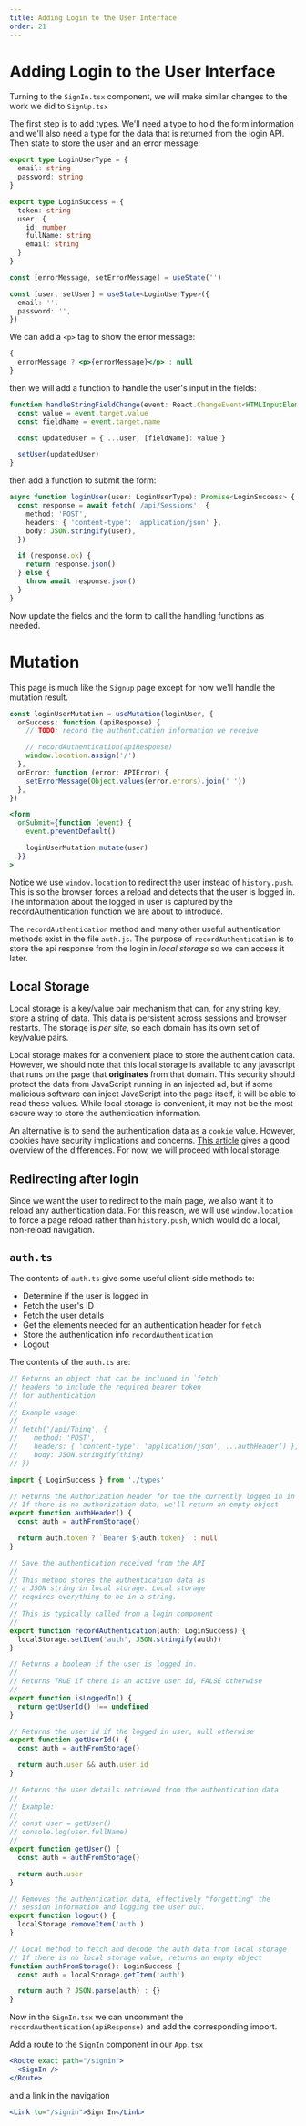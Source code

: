 ```yaml
---
title: Adding Login to the User Interface
order: 21
---
```


# Adding Login to the User Interface

Turning to the `SignIn.tsx` component, we will make similar changes to the work
we did to `SignUp.tsx`

The first step is to add types. We'll need a type to hold the form information
and we'll also need a type for the data that is returned from the login API.
Then state to store the user and an error message:

```typescript
export type LoginUserType = {
  email: string
  password: string
}

export type LoginSuccess = {
  token: string
  user: {
    id: number
    fullName: string
    email: string
  }
}
```

```typescript
const [errorMessage, setErrorMessage] = useState('')

const [user, setUser] = useState<LoginUserType>({
  email: '',
  password: '',
})
```

We can add a `<p>` tag to show the error message:

```jsx
{
  errorMessage ? <p>{errorMessage}</p> : null
}
```

then we will add a function to handle the user's input in the fields:

```typescript
function handleStringFieldChange(event: React.ChangeEvent<HTMLInputElement>) {
  const value = event.target.value
  const fieldName = event.target.name

  const updatedUser = { ...user, [fieldName]: value }

  setUser(updatedUser)
}
```

then add a function to submit the form:

```typescript
async function loginUser(user: LoginUserType): Promise<LoginSuccess> {
  const response = await fetch('/api/Sessions', {
    method: 'POST',
    headers: { 'content-type': 'application/json' },
    body: JSON.stringify(user),
  })

  if (response.ok) {
    return response.json()
  } else {
    throw await response.json()
  }
}
```

Now update the fields and the form to call the handling functions as needed.

# Mutation

This page is much like the `Signup` page except for how we'll handle the
mutation result.

```typescript
const loginUserMutation = useMutation(loginUser, {
  onSuccess: function (apiResponse) {
    // TODO: record the authentication information we receive

    // recordAuthentication(apiResponse)
    window.location.assign('/')
  },
  onError: function (error: APIError) {
    setErrorMessage(Object.values(error.errors).join(' '))
  },
})
```

```jsx
<form
  onSubmit={function (event) {
    event.preventDefault()

    loginUserMutation.mutate(user)
  }}
>
```

Notice we use `window.location` to redirect the user instead of `history.push`.
This is so the browser forces a reload and detects that the user is logged in.
The information about the logged in user is captured by the recordAuthentication
function we are about to introduce.

The `recordAuthentication` method and many other useful authentication methods
exist in the file `auth.js`. The purpose of `recordAuthentication` is to store
the api response from the login in _local storage_ so we can access it later.

## Local Storage

Local storage is a key/value pair mechanism that can, for any string key, store
a string of data. This data is persistent across sessions and browser restarts.
The storage is _per site_, so each domain has its own set of key/value pairs.

Local storage makes for a convenient place to store the authentication data.
However, we should note that this local storage is available to any javascript
that runs on the page that **originates** from that domain. This security should
protect the data from JavaScript running in an injected ad, but if some
malicious software can inject JavaScript into the page itself, it will be able
to read these values. While local storage is convenient, it may not be the most
secure way to store the authentication information.

An alternative is to send the authentication data as a `cookie` value. However,
cookies have security implications and concerns.
[This article](https://stormpath.com/blog/where-to-store-your-jwts-cookies-vs-html5-web-storage)
gives a good overview of the differences. For now, we will proceed with local
storage.

## Redirecting after login

Since we want the user to redirect to the main page, we also want it to reload
any authentication data. For this reason, we will use `window.location` to force
a page reload rather than `history.push`, which would do a local, non-reload
navigation.

## `auth.ts`

The contents of `auth.ts` give some useful client-side methods to:

- Determine if the user is logged in
- Fetch the user's ID
- Fetch the user details
- Get the elements needed for an authentication header for `fetch`
- Store the authentication info `recordAuthentication`
- Logout

The contents of the `auth.ts` are:

```typescript
// Returns an object that can be included in `fetch`
// headers to include the required bearer token
// for authentication
//
// Example usage:
//
// fetch('/api/Thing', {
//    method: 'POST',
//    headers: { 'content-type': 'application/json', ...authHeader() },
//    body: JSON.stringify(thing)
// })

import { LoginSuccess } from './types'

// Returns the Authorization header for the the currently logged in in user.
// If there is no authorization data, we'll return an empty object
export function authHeader() {
  const auth = authFromStorage()

  return auth.token ? `Bearer ${auth.token}` : null
}

// Save the authentication received from the API
//
// This method stores the authentication data as
// a JSON string in local storage. Local storage
// requires everything to be in a string.
//
// This is typically called from a login component
//
export function recordAuthentication(auth: LoginSuccess) {
  localStorage.setItem('auth', JSON.stringify(auth))
}

// Returns a boolean if the user is logged in.
//
// Returns TRUE if there is an active user id, FALSE otherwise
//
export function isLoggedIn() {
  return getUserId() !== undefined
}

// Returns the user id if the logged in user, null otherwise
export function getUserId() {
  const auth = authFromStorage()

  return auth.user && auth.user.id
}

// Returns the user details retrieved from the authentication data
//
// Example:
//
// const user = getUser()
// console.log(user.fullName)
//
export function getUser() {
  const auth = authFromStorage()

  return auth.user
}

// Removes the authentication data, effectively "forgetting" the
// session information and logging the user out.
export function logout() {
  localStorage.removeItem('auth')
}

// Local method to fetch and decode the auth data from local storage
// If there is no local storage value, returns an empty object
function authFromStorage(): LoginSuccess {
  const auth = localStorage.getItem('auth')

  return auth ? JSON.parse(auth) : {}
}
```

Now in the `SignIn.tsx` we can uncomment the `recordAuthentication(apiResponse)`
and add the corresponding import.

Add a route to the `SignIn` component in our `App.tsx`

```jsx
<Route exact path="/signin">
  <SignIn />
</Route>
```

and a link in the navigation

```jsx
<Link to="/signin">Sign In</Link>
```

<!-- Adds sign in to user interface -->
<GithubCommitViewer repo="suncoast-devs/TacoTuesday" commit="5968ebcca2dd0baea0cc9792ec6225ec1522fe53" />
